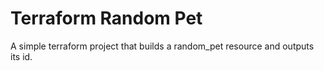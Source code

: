 # Terraform Random Pet

A simple terraform project that builds a random_pet resource and outputs its id.
